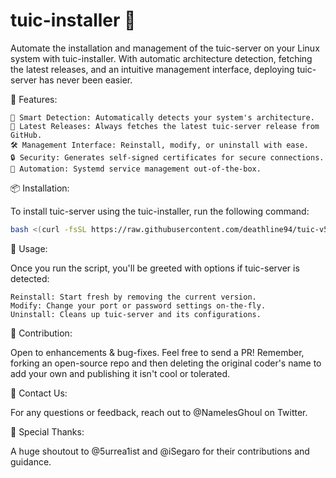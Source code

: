 # tuic-installer 🚀

Automate the installation and management of the tuic-server on your Linux system with tuic-installer. With automatic architecture detection, fetching the latest releases, and an intuitive management interface, deploying tuic-server has never been easier.

🌟 Features:

    🧠 Smart Detection: Automatically detects your system's architecture.
    🔄 Latest Releases: Always fetches the latest tuic-server release from GitHub.
    🛠 Management Interface: Reinstall, modify, or uninstall with ease.
    🔒 Security: Generates self-signed certificates for secure connections.
    🤖 Automation: Systemd service management out-of-the-box.

📦 Installation:

To install tuic-server using the tuic-installer, run the following command:
```bash
bash <(curl -fsSL https://raw.githubusercontent.com/deathline94/tuic-v5-installer/main/tuic-installer.sh)
```
💬 Usage:

Once you run the script, you'll be greeted with options if tuic-server is detected:

    Reinstall: Start fresh by removing the current version.
    Modify: Change your port or password settings on-the-fly.
    Uninstall: Cleans up tuic-server and its configurations.

🤝 Contribution:

Open to enhancements & bug-fixes. Feel free to send a PR!
Remember, forking an open-source repo and then deleting the original coder's name to add your own and publishing it isn't cool or tolerated.  

💌 Contact Us:

For any questions or feedback, reach out to @NamelesGhoul on Twitter.  

🙏 Special Thanks:

A huge shoutout to @5urrea1ist and @iSegaro for their contributions and guidance.
